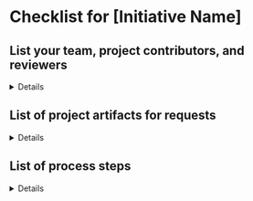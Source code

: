 # Checklist for [Initiative Name]

## List your team, project contributors, and reviewers
<details>

### Product Team
- OCTO-DE Product Lead:
- Product Manager:
- FE Engineer:
- BE Engineer:
- Designer:
- Researcher:
- Slack channel:
- GitHub tag:

</details>

## List of project artifacts for requests

<details>

- Project epic #
- Product outline
- Initiative brief
- Whiteboard sketch or other lo-fi prototypes or wireframes
- User flows
- Research plan 
- Conversation guide
- North Star and KPIs for the product
- Authenticated test-user logins, when applicable. **_Do not put staging credentials in your va.gov-team ticket; store or reference them in a .md file in the va.gov-team-sensitive repository_**
- Product URL(s)
- Use cases
- Finalized design prototype or mockup
- Content brief
- Regression test plans
- TestRail 
     - Test cases
     - Test plans
- Technical diagrams (architecture diagram, sequence diagram)
- Any new publicly-exposed endpoints
- Any new interactions with dependent VA backends
- Release plan
- Product guide for contact center

</details>
     
## List of process steps

<details>

- [ ] Create Initiative Brief with the Problem Statement and as many details known
     - [ ] Update the Initiative Brief after each step with links to the artifacts and more details known
- [ ] Discovery
     - [ ] What is the problem to be solved
     - [ ] What solutions have been made (internal or external) to resolve this problem
     - [ ] What are the possible solutions
     - [ ] How would they solve the problem
     - [ ] What are the efforts involved (time, design, technical)
     - [ ] What is the ROI potential for each solution
     - [ ] Does the solution require engagement with downstream system
          - [ ] Is there a data change, and can the downstream system accept the data?
- [ ] Create Epic and corresponding stories to align with the work needed (start with this list!)
- [ ] Initial design
     - [ ] Lo-Fi design ideas
     - [ ] Presentation and agreement with the team on direction
          - [ ] Confirm Frontend and Backend efforts
     - [ ] Presentation to Stakeholders and downstream system representatives
- [ ] Submit Collaboration Cycle request ticket
     - [ ] Review Collaboration Cycle pages
     - [ ] Start gathering artifacts (list above)
     - [ ] Maintain this checklist of artifacts, updating as they are shared
- [ ] Schedule Design Intent review - Refer back to the initial Collaboration Cycle Request ticket
     - [ ] Present design and obtain feedback
- [ ] Sign up for a Product Review session to present the initiative
- [ ] Request Content & IA review - Refer back to the initial Collaboration Cycle Request ticket
- [ ] Finalize design with feedback
     - [ ] Present to team, stakeholders and any other interested parties
-- [ ] Create prototype or basic working functionality in environments
     - [ ] The team can determine the best path, used for research
- [ ] Create Research Plan and Conversation Guide
- [ ] Schedule Midpoint Review - Refer back to the initial Collaboration Cycle Request ticket
- [ ] Request Research Review - Refer back to the initial Collaboration Cycle Request ticket
- [ ] Schedule research sessions with Perigean
- [ ] Conduct research sessions
     - [ ] Synthesize research findings
     - [ ] Review findings with the team
     - [ ] Make any necessary tickets/changes for design
- [ ] Create Use Cases
     - [ ] Identify test users
- [ ] Complete development
     - [ ] Engineers work with Designers on any questions/clarifications
     - [ ] Present to team for validation
     - [ ] Present to Stakeholders for validation
- [ ] Submit QA ticket and schedule with Tze (based on Dev ETA)
- [ ] Engage downstream system team for End-to-End QA coordination
     - [ ] Create E2E use cases and document results
     - [ ] Obtain signoff from downstream system team
- [ ] Request Analytics review - Refer back to the initial Collaboration Cycle Request ticket
- [ ] Complete QA and Accessibility QA
- [ ] Request Staging Review - Refer back to the initial Collaboration Cycle Request ticket
     - [ ] Review findings with the team
     - [ ] Create tickets for work to be completed before launch
- [ ] Create Usability and/or UAT research plan and conversation guide
- [ ] Request Research Plan review
- [ ] Schedule Usability/UAT sessions with Perigean
- [ ] Conduct Usability/UAT sessions
     - [ ] Synthesize research findings, if needed (not usually needed for UAT)
     - [ ] Review findings with the team
     - [ ] Make any necessary tickets/changes for design and/or development
- [ ] Complete any Design and/or Development work from Usability/UAT sessions
- [ ] Update Error matrix documentation with any new error states
- [ ] Update any FE and/or BE Engineering documentation
- [ ] Request Privacy, Security, Infrastructure readiness review - Refer back to the initial Collaboration Cycle Request ticket
- [ ] Update Contact Center guide
- [ ] Submit Contact Center guide review ticket
- [ ] Create Release Plan
     - [ ] Include E2E test results & signoff
- [ ] Conduct Launch Go/No Go with the team
     - [ ] Review this checklist
     - [ ] Review Release Plan
- [ ] Launch in a phased manner, according to Release Plan
- [ ] Continuous check-ins with downstream system
- [ ] Conduct Usability/UAT sessions
     - [ ] Synthesize research findings, if needed (not usually needed for UAT)
     - [ ] Review findings with the team
     - [ ] Make any necessary tickets for design and/or development
- [ ] Schedule or close all remaining tickets
     - Some tickets may be backlogged for future work, as they were not required to launch

</details>
